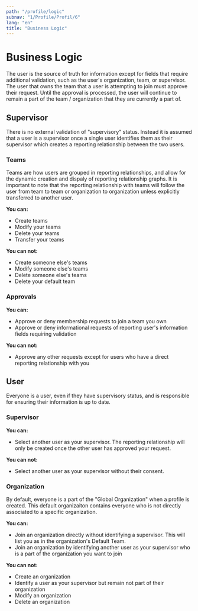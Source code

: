 ```yaml
---
path: "/profile/logic"
subnav: "1/Profile/Profil/6"
lang: "en"
title: "Business Logic"
---
```


<helmet>
<title> Profile - Business Logic</title>
</helmet>

# Business Logic

The user is the source of truth for information except for fields that require additional validation, such as the user's organization, team, or supervisor.  The user that owns the team that a user is attempting to join must approve their request.  Until the approval is processed, the user will continue to remain a part of the team / organization that they are currently a part of.

## Supervisor

There is no external validation of "supervisory" status.  Instead it is assumed that a user is a supervisor once a single user identifies them as their supervisor which creates a reporting relationship between the two users.

### Teams

Teams are how users are grouped in reporting relationships, and allow for the dynamic creation and dispaly of reporting relationship graphs.
It is important to note that the reporting relationship with teams will follow the user from team to team or organization to organization unless explicitly transferred to another user.

**You can:**
* Create teams
* Modify your teams
* Delete your teams
* Transfer your teams

**You can not:**
* Create someone else's teams
* Modify someone else's teams
* Delete someone else's teams
* Delete your default team

### Approvals

**You can:**
* Approve or deny membership requests to join a team you own
* Approve or deny informational requests of reporting user's information fields requiring validation

**You can not:**
* Approve any other requests except for users who have a direct reporting relationship with you

## User

Everyone is a user, even if they have supervisory status, and is responsible for ensuring their information is up to date.

### Supervisor

**You can:**
* Select another user as your supervisor.  The reporting relationship will only be created once the other user has approved your request.

**You can not:**
* Select another user as your supervisor without their consent.

### Organization

By default, everyone is a part of the "Global Organization" when a profile is created.  This default organizaiton contains everyone who is not directly associated to a specific organization.

**You can:**
* Join an organization directly without identifying a supervisor.  This will list you as in the organization's Default Team.
* Join an organization by identifying another user as your supervisor who is a part of the organization you want to join

**You can not:**
* Create an organization
* Identify a user as your supervisor but remain not part of their organization
* Modify an organization
* Delete an organization




